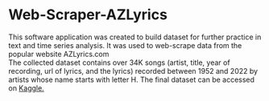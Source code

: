 # Web-Scraper-AZLyrics
This software application was created to build dataset for further practice in text and time series analysis. It was used to web-scrape data from the popular website AZLyrics.com <br>
The collected dataset contains over 34K songs (artist, title, year of recording, url of lyrics, and the lyrics) recorded between 1952 and 2022 by artists whose name starts with letter H. The final dataset can be accessed on [Kaggle.]([https://link-url-here.org](https://www.kaggle.com/datasets/marzenah/azlyrics-recorded-songs-with-lyrics))
